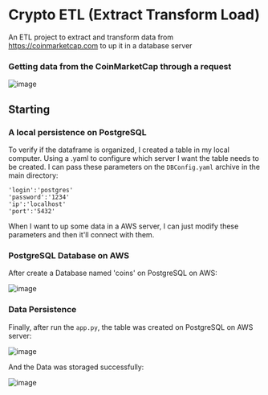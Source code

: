 # Crypto ETL (Extract Transform Load)

An ETL project to extract and transform data from https://coinmarketcap.com to up it in a database server

### Getting data from the CoinMarketCap through a request

![image](https://user-images.githubusercontent.com/56874672/223288676-0fbdaa3b-3ce4-42d0-91c3-c2c2eb6b0b81.png)

## Starting

### A local persistence on PostgreSQL

To verify if the dataframe is organized, I created a table in my local computer. Using a .yaml to configure which server I want the table needs to be created. I can pass these parameters on the `DBConfig.yaml` archive in the main directory:

```
'login':'postgres'
'password':'1234'
'ip':'localhost'
'port':'5432'
```

When I want to up some data in a AWS server, I can just modify these parameters and then it'll connect with them.

### PostgreSQL Database on AWS

After create a Database named 'coins' on PostgreSQL on AWS:

![image](https://user-images.githubusercontent.com/56874672/223598125-4e781f33-6433-49eb-9ff6-0f8346ec72e2.png)

### Data Persistence

Finally, after run the `app.py`, the table was created on PostgreSQL on AWS server:

![image](https://user-images.githubusercontent.com/56874672/223860166-f5037354-80f3-4b66-ab04-178a8f65cf70.png)

And the Data was storaged successfully:

![image](https://user-images.githubusercontent.com/56874672/223859137-838c983b-7b7e-4f06-a273-83d868493319.png)



